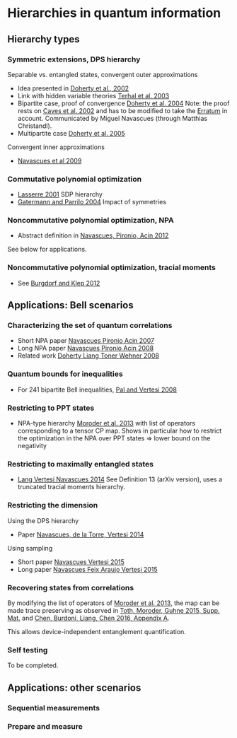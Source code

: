 # Hierarchies in quantum information

## Hierarchy types

### Symmetric extensions, DPS hierarchy

Separable vs. entangled states, convergent outer approximations

- Idea presented in [Doherty et al., 2002](http://link.aps.org/doi/10.1103/PhysRevLett.88.187904)
- Link with hidden variable theories [Terhal et al. 2003](http://link.aps.org/doi/10.1103/PhysRevLett.90.157903)
- Bipartite case, proof of convergence [Doherty et al. 2004](http://link.aps.org/doi/10.1103/PhysRevA.69.022308)
  Note: the proof rests on [Caves et al. 2002](http://aip.scitation.org/doi/abs/10.1063/1.1494475) and has to be
  modified to take the [Erratum](http://aip.scitation.org/doi/10.1063/1.2838765) in account. Communicated by
  Miguel Navascues (through Matthias Christandl).
- Multipartite case [Doherty et al. 2005](http://link.aps.org/doi/10.1103/PhysRevA.71.032333)

Convergent inner approximations

- [Navascues et al 2009](http://link.aps.org/doi/10.1103/PhysRevLett.103.160404)

### Commutative polynomial optimization

- [Lasserre 2001](http://epubs.siam.org/doi/abs/10.1137/S1052623400366802) SDP hierarchy
- [Gatermann and Parrilo 2004](http://www.sciencedirect.com/science/article/pii/S0022404904000131) Impact of symmetries

### Noncommutative polynomial optimization, NPA

- Abstract definition in [Navascues, Pironio, Acin 2012](http://link.springer.com/chapter/10.1007/978-1-4614-0769-0_21)

See below for applications.

### Noncommutative polynomial optimization, tracial moments

- See [Burgdorf and Klep 2012](https://arxiv.org/abs/1001.3679)

## Applications: Bell scenarios

### Characterizing the set of quantum correlations

- Short NPA paper [Navascues Pironio Acin 2007](http://link.aps.org/doi/10.1103/PhysRevLett.98.010401)
- Long NPA paper [Navascues Pironio Acin 2008](http://iopscience.iop.org/1367-2630/10/7/073013)
- Related work [Doherty Liang Toner Wehner 2008](https://arxiv.org/abs/0803.4373)

### Quantum bounds for inequalities

- For 241 bipartite Bell inequalities, [Pal and Vertesi 2008](https://journals.aps.org/pra/abstract/10.1103/PhysRevA.79.022120)

### Restricting to PPT states

- NPA-type hierarchy [Moroder et al. 2013](https://journals.aps.org/prl/abstract/10.1103/PhysRevLett.111.030501)
  with list of operators corresponding to a tensor CP map.
  Shows in particular how to restrict the optimization in the NPA over PPT states
  => lower bound on the negativity
  
### Restricting to maximally entangled states

- [Lang Vertesi Navascues 2014](http://iopscience.iop.org/article/10.1088/1751-8113/47/42/424029/meta)
  See Definition 13 (arXiv version), uses a truncated tracial moments hierarchy.

### Restricting the dimension

Using the DPS hierarchy

- Paper [Navascues, de la Torre, Vertesi 2014](https://journals.aps.org/prx/abstract/10.1103/PhysRevX.4.011011)

Using sampling

- Short paper [Navascues Vertesi 2015](http://link.aps.org/doi/10.1103/PhysRevLett.115.020501)
- Long paper [Navascues Feix Araujo Vertesi 2015](https://journals.aps.org/pra/abstract/10.1103/PhysRevA.92.042117)

### Recovering states from correlations

By modifying the list of operators of [Moroder et al. 2013](https://journals.aps.org/prl/abstract/10.1103/PhysRevLett.111.030501),
the map can be made trace preserving as observed in [Toth, Moroder, Guhne 2015, Supp. Mat.](https://journals.aps.org/prl/abstract/10.1103/PhysRevLett.114.160501) and [Chen, Burdoni, Liang, Chen 2016, Appendix A](https://journals.aps.org/prl/abstract/10.1103/PhysRevLett.116.240401).

This allows device-independent entanglement quantification.

### Self testing

To be completed.

## Applications: other scenarios

### Sequential measurements

### Prepare and measure
